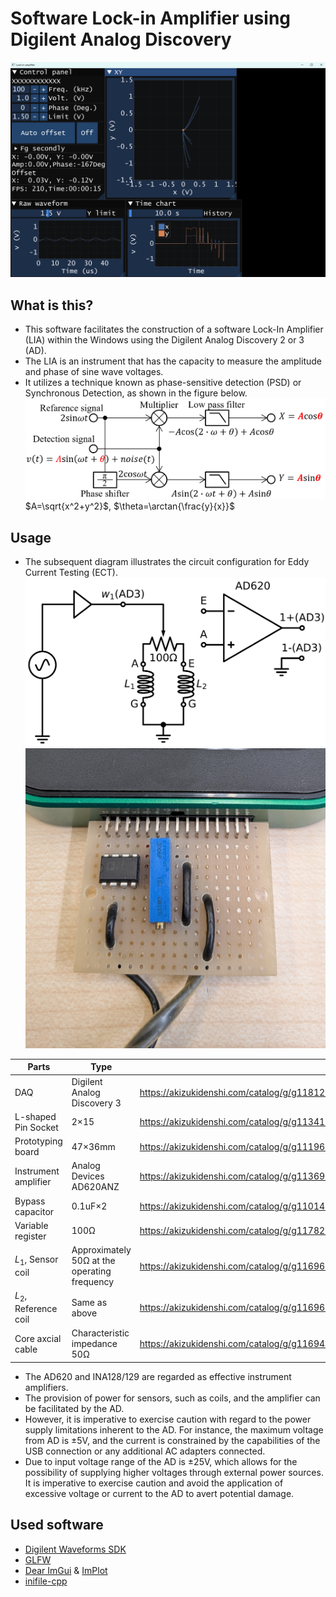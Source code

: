 # Software Lock-in Amplifier using Digilent Analog Discovery
  ![Hard copy](./docs/images/HardCopy.png)
## What is this?
  - This software facilitates the construction of a software Lock-In Amplifier (LIA) within the Windows using the Digilent Analog Discovery 2 or 3 (AD).
  - The LIA is an instrument that has the capacity to measure the amplitude and phase of sine wave voltages.
  - It utilizes a technique known as phase-sensitive detection (PSD) or Synchronous Detection, as shown in the figure below.
  ![PSD](./docs/images/PSD.png)
    $A=\sqrt{x^2+y^2}$, $\theta=\arctan{\frac{y}{x}}$
## Usage
  - The subsequent diagram illustrates the circuit configuration for Eddy Current Testing (ECT).
  ![Circuit](./docs/images/Circuit.svg)
  ![Photo of Circuit](./docs/images/PhotoOfCircuit.jpg)

  |  Parts  |  Type  |   |
  | ---- | ---- | ---- |
  |  DAQ  |  Digilent Analog Discovery 3  | https://akizukidenshi.com/catalog/g/g118129/ |
  | L-shaped Pin Socket | 2×15 | https://akizukidenshi.com/catalog/g/g113419/ |
  | Prototyping board |  47×36mm  | https://akizukidenshi.com/catalog/g/g111960/ |
  | Instrument amplifier | Analog Devices AD620ANZ | https://akizukidenshi.com/catalog/g/g113693/ |
  | Bypass capacitor | 0.1uF×2 | https://akizukidenshi.com/catalog/g/g110149/ |
  | Variable register | 100Ω | https://akizukidenshi.com/catalog/g/g117821/ |
  | $L_1$, Sensor coil| Approximately 50Ω at the operating frequency | https://akizukidenshi.com/catalog/g/g116967/ |
  | $L_2$, Reference coil | Same as above | https://akizukidenshi.com/catalog/g/g116967/ |
  | Core axcial cable | Characteristic impedance 50Ω | https://akizukidenshi.com/catalog/g/g116943/|
  
  - The AD620 and INA128/129 are regarded as effective instrument amplifiers.
  - The provision of power for sensors, such as coils, and the amplifier can be facilitated by the AD.
  - However, it is imperative to exercise caution with regard to the power supply limitations inherent to the AD. For instance, the maximum voltage from AD is ±5V, and the current is constrained by the capabilities of the USB connection or any additional AC adapters connected.
  - Due to input voltage range of the AD is ±25V, which allows for the possibility of supplying higher voltages through external power sources. It is imperative to exercise caution and avoid the application of excessive voltage or current to the AD to avert potential damage.
## Used software
  - [Digilent Waveforms SDK](https://digilent.com/reference/software/waveforms/waveforms-sdk/reference-manual)
  - [GLFW](https://www.glfw.org/)
  - [Dear ImGui](https://github.com/ocornut/imgui) & [ImPlot](https://github.com/epezent/implot)
  - [inifile-cpp](https://github.com/Rookfighter/inifile-cpp)

